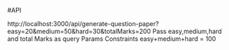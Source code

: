 #API

http://localhost:3000/api/generate-question-paper?easy=20&medium=50&hard=30&totalMarks=200
Pass easy,medium,hard and total Marks as query Params
Constraints easy+medium+hard = 100
